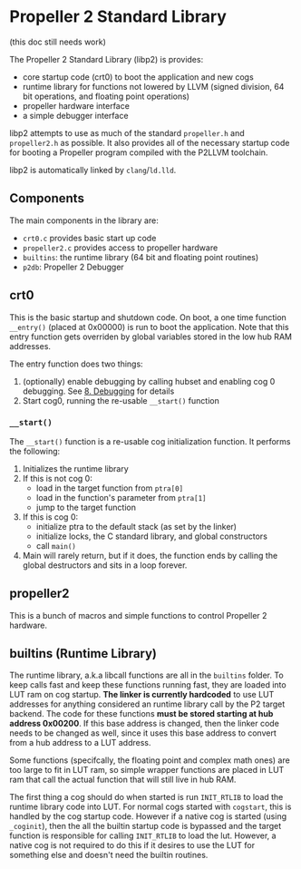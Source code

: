 # Propeller 2 Standard Library
(this doc still needs work)

The Propeller 2 Standard Library (libp2) is provides:
- core startup code (crt0) to boot the application and new cogs
- runtime library for functions not lowered by LLVM (signed division, 64 bit operations, and floating point operations)
- propeller hardware interface
- a simple debugger interface

libp2 attempts to use as much of the standard `propeller.h` and `propeller2.h` as possible. It also provides all of the necessary startup code for booting a Propeller program compiled with the P2LLVM toolchain.

libp2 is automatically linked by `clang`/`ld.lld`. 

## Components

The main components in the library are:

- `crt0.c` provides basic start up code
- `propeller2.c` provides access to propeller hardware
- `builtins`: the runtime library (64 bit and floating point routines)
- `p2db`: Propeller 2 Debugger

## crt0

This is the basic startup and shutdown code. On boot, a one time function `__entry()` (placed at 0x00000) is run to boot the application. Note that this entry function gets overriden by global variables stored in the low hub RAM addresses. 

The entry function does two things: 
1. (optionally) enable debugging by calling hubset and enabling cog 0 debugging. See [8. Debugging](8.%20Debugging.md) for details
2. Start cog0, running the re-usable `__start()` function

### `__start()`

The `__start()` function is a re-usable cog initialization function. It performs the following:
1. Initializes the runtime library
2. If this is not cog 0:
    - load in the target function from `ptra[0]`
    - load in the function's parameter from `ptra[1]`
    - jump to the target function
3. If this is cog 0:
    - initialize ptra to the default stack (as set by the linker)
    - initialize locks, the C standard library, and global constructors
    - call `main()`
4. Main will rarely return, but if it does, the function ends by calling the global destructors and sits in a loop forever.


## propeller2

This is a bunch of macros and simple functions to control Propeller 2 hardware.

## builtins (Runtime Library)

The runtime library, a.k.a libcall functions are all in the `builtins` folder. To keep calls fast and keep these functions running fast, they are loaded into LUT ram on cog startup. **The linker is currently hardcoded** to use LUT addresses for anything considered an runtime library call by the P2 target backend. The code for these functions **must be stored starting at hub address 0x00200**. If this base address is changed, then the linker code needs to be changed as well, since it uses this base address to convert from a hub address to a LUT address.

Some functions (specifcally, the floating point and complex math ones) are too large to fit in LUT ram, so simple wrapper functions are placed in LUT ram that call the actual function that will still live in hub RAM. 

The first thing a cog should do when started is run `INIT_RTLIB` to load the runtime library code into LUT. For normal cogs started with `cogstart`, this is handled by the cog startup code. However if a native cog is started (using `_coginit`), then the all the builtin startup code is bypassed and the target function is responsible for calling `INIT_RTLIB` to load the lut. However, a native cog is not required to do this if it desires to use the LUT for something else and doesn't need the builtin routines. 

